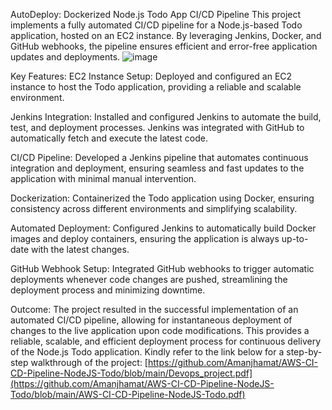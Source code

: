 AutoDeploy: Dockerized Node.js Todo App CI/CD Pipeline
This project implements a fully automated CI/CD pipeline for a Node.js-based Todo application, hosted on an EC2 instance. By leveraging Jenkins, Docker, and GitHub webhooks, the pipeline ensures efficient and error-free application updates and deployments.
![image](https://github.com/user-attachments/assets/85f1720d-864a-4b35-8f0e-e2712f7cdc0e)


Key Features:
EC2 Instance Setup: Deployed and configured an EC2 instance to host the Todo application, providing a reliable and scalable environment.

Jenkins Integration: Installed and configured Jenkins to automate the build, test, and deployment processes. Jenkins was integrated with GitHub to automatically fetch and execute the latest code.

CI/CD Pipeline: Developed a Jenkins pipeline that automates continuous integration and deployment, ensuring seamless and fast updates to the application with minimal manual intervention.

Dockerization: Containerized the Todo application using Docker, ensuring consistency across different environments and simplifying scalability.

Automated Deployment: Configured Jenkins to automatically build Docker images and deploy containers, ensuring the application is always up-to-date with the latest changes.

GitHub Webhook Setup: Integrated GitHub webhooks to trigger automatic deployments whenever code changes are pushed, streamlining the deployment process and minimizing downtime.

Outcome:
The project resulted in the successful implementation of an automated CI/CD pipeline, allowing for instantaneous deployment of changes to the live application upon code modifications. This provides a reliable, scalable, and efficient deployment process for continuous delivery of the Node.js Todo application.
Kindly refer to the link below for a step-by-step walkthrough of the project:
[https://github.com/Amanjhamat/AWS-CI-CD-Pipeline-NodeJS-Todo/blob/main/Devops_project.pdf](https://github.com/Amanjhamat/AWS-CI-CD-Pipeline-NodeJS-Todo/blob/main/AWS-CI-CD-Pipeline-NodeJS-Todo.pdf)
